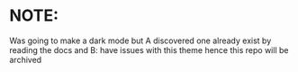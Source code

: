 # NOTE:
Was going to make a dark mode but A discovered one already exist by reading the docs and B: have issues with this theme hence this repo will be archived
